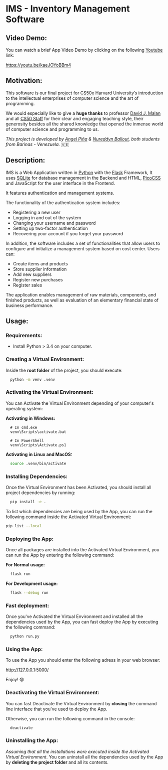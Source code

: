 # IMS - Inventory Management Software
## Video Demo:

You can watch a brief App Video Demo by clicking on the following [Youtube](https://youtu.be/kaeJOYoBBm4) link:

https://youtu.be/kaeJOYoBBm4

## Motivation:

This software is our final project for [CS50x](https://cs50.harvard.edu/x/) Harvard University’s introduction to the intellectual enterprises of computer science and the art of programming.

We would especially like to give a **huge thanks** to professor [David J. Malan](https://cs.harvard.edu/malan/) and all [CS50 Staff](https://cs50.harvard.edu/x/2023/staff/) for their clear and engaging teaching style, their generosity besides all the shared knowledge that opened the inmense world of computer science and programming to us.

*This project is developed by [Angel Piña](https://github.com/angelpinha/) & [Nureddyn Ballout](https://github.com/nureddyn/), both students from Barinas - Venezuela.* 🇻🇪

## Description: 

IMS is a Web Application written in [Python](https://www.python.org/) with the [Flask](https://flask.palletsprojects.com/en/2.3.x/) Framework, It uses [SQLite](https://www.sqlite.org/index.html) for database management in the Backend and HTML, [PicoCSS](https://picocss.com/) and JavaScript for the user interface in the Frontend.

It features authentication and management systems.

The functionality of the authentication system includes:

- Registering a new user
- Logging in and out of the system
- Changing your username and password
- Setting up two-factor authentication
- Recovering your account if you forget your password

In addition, the software includes a set of functionalities that allow users to configure and initialize a management system based on cost center. Users can: 
- Create items and products
- Store supplier information
- Add new suppliers
- Register new purchases
- Register sales

The application enables management of raw materials, components, and finished products, as well as evaluation of an elementary financial state of business performance.

## Usage:

### Requirements:

  - Install Python > 3.4 on your computer.

### Creating a Virtual Environment:

Inside the **root folder** of the project, you should execute:

```Bash
  python -m venv .venv
```

### Activating the Virtual Environment:

You can Activate the Virtual Environment depending of your computer's operating system:

**Activating in Windows:**
```
  # In cmd.exe
  venv\Scripts\activate.bat

  # In PowerShell
  venv\Scripts\Activate.ps1
```

**Activating in Linux and MacOS:**

```Bash
  source .venv/bin/activate
```

### Installing Dependencies:

Once the Virtual Environment has been Activated, you should install all project dependencies by running:

```Bash
  pip install -e .
```

To list which dependencies are being used by the App, you can run the following command inside the Activated Virtual Environment:

```Bash
pip list --local
```

### Deploying the App:

Once all packages are installed into the Activated Virtual Environment, you can run the App by entering the following command:

**For Normal usage:**
```Bash
  flask run
```

**For Development usage:**
```Bash
  flask --debug run
```

### Fast deployment:

Once you've Activated the Virtual Environment and installed all the dependencies used by the App, you can fast deploy the App by executing the following command:

```Bash
  python run.py  
```

### Using the App:

To use the App you should enter the following adress in your web browser:

http://127.0.0.1:5000/

Enjoy! 😎

### Deactivating the Virtual Environment:

You can fast Deactivate the Virtual Environment by **closing** the command line interface that you've used to deploy the App.

Otherwise, you can run the following command in the console:

```Bash
  deactivate
```

### Uninstalling the App:

*Assuming that all the installations were executed inside the Activated Virtual Environment*. You can uninstall all the dependencies used by the App by **deleting the project folder** and all its contents.
